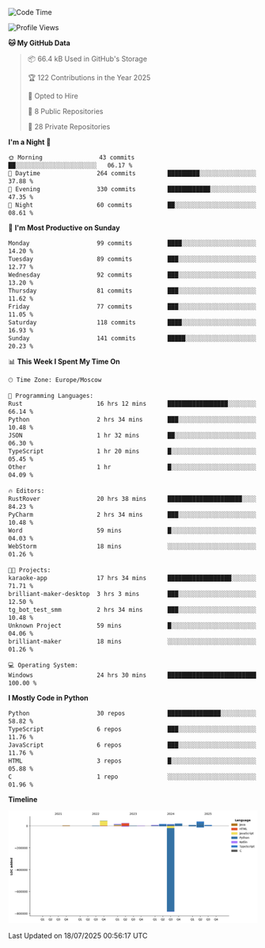 <!--START_SECTION:waka-->
![Code Time](http://img.shields.io/badge/Code%20Time-744%20hrs%2041%20mins-blue)

![Profile Views](http://img.shields.io/badge/Profile%20Views-0-blue)

**🐱 My GitHub Data** 

> 📦 66.4 kB Used in GitHub's Storage 
 > 
> 🏆 122 Contributions in the Year 2025
 > 
> 💼 Opted to Hire
 > 
> 📜 8 Public Repositories 
 > 
> 🔑 28 Private Repositories 
 > 
**I'm a Night 🦉** 

```text
🌞 Morning                43 commits          ██░░░░░░░░░░░░░░░░░░░░░░░   06.17 % 
🌆 Daytime                264 commits         █████████░░░░░░░░░░░░░░░░   37.88 % 
🌃 Evening                330 commits         ████████████░░░░░░░░░░░░░   47.35 % 
🌙 Night                  60 commits          ██░░░░░░░░░░░░░░░░░░░░░░░   08.61 % 
```
📅 **I'm Most Productive on Sunday** 

```text
Monday                   99 commits          ████░░░░░░░░░░░░░░░░░░░░░   14.20 % 
Tuesday                  89 commits          ███░░░░░░░░░░░░░░░░░░░░░░   12.77 % 
Wednesday                92 commits          ███░░░░░░░░░░░░░░░░░░░░░░   13.20 % 
Thursday                 81 commits          ███░░░░░░░░░░░░░░░░░░░░░░   11.62 % 
Friday                   77 commits          ███░░░░░░░░░░░░░░░░░░░░░░   11.05 % 
Saturday                 118 commits         ████░░░░░░░░░░░░░░░░░░░░░   16.93 % 
Sunday                   141 commits         █████░░░░░░░░░░░░░░░░░░░░   20.23 % 
```


📊 **This Week I Spent My Time On** 

```text
🕑︎ Time Zone: Europe/Moscow

💬 Programming Languages: 
Rust                     16 hrs 12 mins      █████████████████░░░░░░░░   66.14 % 
Python                   2 hrs 34 mins       ███░░░░░░░░░░░░░░░░░░░░░░   10.48 % 
JSON                     1 hr 32 mins        ██░░░░░░░░░░░░░░░░░░░░░░░   06.30 % 
TypeScript               1 hr 20 mins        █░░░░░░░░░░░░░░░░░░░░░░░░   05.45 % 
Other                    1 hr                █░░░░░░░░░░░░░░░░░░░░░░░░   04.09 % 

🔥 Editors: 
RustRover                20 hrs 38 mins      █████████████████████░░░░   84.23 % 
PyCharm                  2 hrs 34 mins       ███░░░░░░░░░░░░░░░░░░░░░░   10.48 % 
Word                     59 mins             █░░░░░░░░░░░░░░░░░░░░░░░░   04.03 % 
WebStorm                 18 mins             ░░░░░░░░░░░░░░░░░░░░░░░░░   01.26 % 

🐱‍💻 Projects: 
karaoke-app              17 hrs 34 mins      ██████████████████░░░░░░░   71.71 % 
brilliant-maker-desktop  3 hrs 3 mins        ███░░░░░░░░░░░░░░░░░░░░░░   12.50 % 
tg_bot_test_smm          2 hrs 34 mins       ███░░░░░░░░░░░░░░░░░░░░░░   10.48 % 
Unknown Project          59 mins             █░░░░░░░░░░░░░░░░░░░░░░░░   04.06 % 
brilliant-maker          18 mins             ░░░░░░░░░░░░░░░░░░░░░░░░░   01.26 % 

💻 Operating System: 
Windows                  24 hrs 30 mins      █████████████████████████   100.00 % 
```

**I Mostly Code in Python** 

```text
Python                   30 repos            ███████████████░░░░░░░░░░   58.82 % 
TypeScript               6 repos             ███░░░░░░░░░░░░░░░░░░░░░░   11.76 % 
JavaScript               6 repos             ███░░░░░░░░░░░░░░░░░░░░░░   11.76 % 
HTML                     3 repos             █░░░░░░░░░░░░░░░░░░░░░░░░   05.88 % 
C                        1 repo              ░░░░░░░░░░░░░░░░░░░░░░░░░   01.96 % 
```



**Timeline**

![Lines of Code chart](https://raw.githubusercontent.com/adlemx/adlemx/main/assets/bar_graph.png)


 Last Updated on 18/07/2025 00:56:17 UTC
<!--END_SECTION:waka-->
